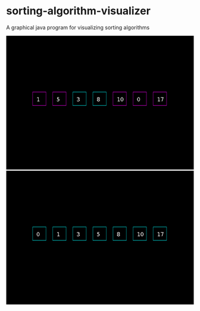 # sorting-algorithm-visualizer
A graphical java program for visualizing sorting algorithms

![Screenshot 1](https://raw.githubusercontent.com/tomastoews/sorting-algorithm-visualizer/main/screenshots/screenshot-1.png?raw=true)
![Screenshot 2](https://raw.githubusercontent.com/tomastoews/sorting-algorithm-visualizer/main/screenshots/screenshot-2.png?raw=true)
